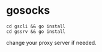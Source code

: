 # gosocks
    cd gscli && go install
    cd gssrv && go install

change your proxy server if needed.

